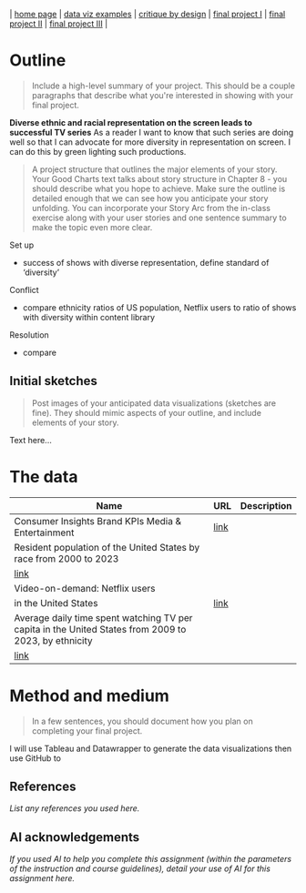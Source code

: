 | [home page](https://cheejulee.github.io/christine-dataviz-portfolio/) | [data viz examples](dataviz-examples) | [critique by design](critique-by-design) | [final project I](final-project-part-one) | [final project II](final-project-part-two) | [final project III](final-project-part-three) |

# Outline
> Include a high-level summary of your project.  This should be a couple paragraphs that describe what you're interested in showing with your final project. 
 
**Diverse ethnic and racial representation on the screen leads to successful TV series**
As a reader I want to know that such series are doing well so that I can advocate for more diversity in representation on screen. I can do this by green lighting such productions.

> A project structure that outlines the major elements of your story.  Your Good Charts text talks about story structure in Chapter 8 - you should describe what you hope to achieve.  Make sure the outline is detailed enough that we can see how you anticipate your story unfolding.  You can incorporate your Story Arc from the in-class exercise along with your user stories and one sentence summary to make the topic even more clear. 

Set up 
- success of shows with diverse representation, define standard of ‘diversity’

Conflict 
- compare ethnicity ratios of US population, Netflix users to ratio of shows with diversity within content library

Resolution
- compare 

## Initial sketches
> Post images of your anticipated data visualizations (sketches are fine). They should mimic aspects of your outline, and include elements of your story.  

Text here...

# The data

| Name | URL | Description |
|------|-----|-------------|
|Consumer Insights Brand KPIs Media & Entertainment| [link](https://www.statista.com/global-consumer-survey/tool/53/pro_usa_202300_ent?index=0&absolute=0&population=1&missing=0&rows%5B0%5D=v9801_tvse_tvseriesshows_attitudes&rows%5B1%5D=v9804c_tvse_tvseriesshows_brandusage&tgeditor=0&pendo=0)|             |
|Resident population of the United States by race from 2000 to 2023
|[link](https://www-statista-com.cmu.idm.oclc.org/statistics/183489/population-of-the-us-by-ethnicity-since-2000/)|             |
|Video-on-demand: Netflix users
in the United States|[link](https://www.statista.com/study/73427/video-on-demand-netflix-users-in-the-united-states/)|             |
|Average daily time spent watching TV per capita in the United States from 2009 to 2023, by ethnicity
|[link](https://www.statista.com/statistics/411806/average-daily-time-watching-tv-us-ethnicity/)|             |

# Method and medium
> In a few sentences, you should document how you plan on completing your final project. 

I will use Tableau and Datawrapper to generate the data visualizations then use GitHub to 

## References
_List any references you used here._

## AI acknowledgements
_If you used AI to help you complete this assignment (within the parameters of the instruction and course guidelines), detail your use of AI for this assignment here._
